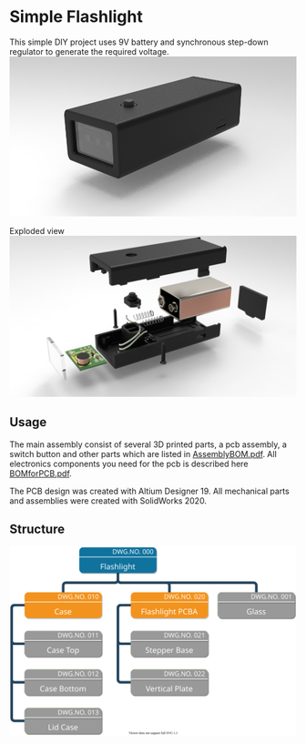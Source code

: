 # Simple Flashlight

This simple DIY project uses 9V battery and synchronous step-down regulator to generate the required voltage.
<img src="https://github.com/veresvr/SimpleFlashlight/blob/main/preview.png"></img>

Exploded view
<img src="https://github.com/veresvr/SimpleFlashlight/blob/main/ExplodedView.png"></img>


## Usage

The main assembly consist of several 3D printed parts, a pcb assembly, a switch button and other parts which are listed in  [AssemblyBOM.pdf](https://github.com/veresvr/SimpleFlashlight/tree/main/AssemblyBOM.pdf "BOM of SolidWorks assembly").
All electronics components you need for the pcb is described here [BOMforPCB.pdf](https://github.com/veresvr/SimpleFlashlight/tree/main/Electronics/BOMforPCB.pdf "BOM of Altium assembly").

The PCB design was created with Altium Designer 19. All mechanical parts and assemblies were created with SolidWorks 2020.

## Structure
<img src="https://github.com/veresvr/SimpleFlashlight/blob/main/structure.svg"></img>
